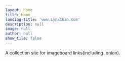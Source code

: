 ```yaml
---
layout: home
title: Home
landing-title: 'www.LynxChan.com'
description: null
image: null
author: null
show_tile: false
---
```


A collection site for imageboard links(including .onion).
